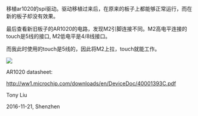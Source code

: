 移植ar1020的spi驱动。驱动移植过来后，在原来的板子上都能够正常运行，而在新的板子却没有效果。

最后查看新旧板子的AR1020的电路，发现M2引脚连接不同。M2高电平连接的touch是5线的接口, M2低电平是4/8线接口。

而我此时使用的touch是5线的，因此将M2上拉，touch就能工作。

![](http://images2015.cnblogs.com/blog/745188/201611/745188-20161121155042440-1396237288.png)

AR1020 datasheet:

http://ww1.microchip.com/downloads/en/DeviceDoc/40001393C.pdf

Tony Liu 

2016-11-21, Shenzhen